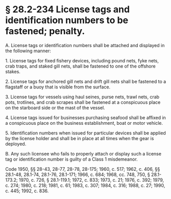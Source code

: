 # § 28.2-234 License tags and identification numbers to be fastened; penalty.

<p>A. License tags or identification numbers shall be attached and displayed in the following manner:</p><p>1. License tags for fixed fishery devices, including pound nets, fyke nets, crab traps, and staked gill nets, shall be fastened to one of the offshore stakes.</p><p>2. License tags for anchored gill nets and drift gill nets shall be fastened to a flagstaff or a buoy that is visible from the surface.</p><p>3. License tags for vessels using haul seines, purse nets, trawl nets, crab pots, trotlines, and crab scrapes shall be fastened at a conspicuous place on the starboard side or the mast of the vessel.</p><p>4. License tags issued for businesses purchasing seafood shall be affixed in a conspicuous place on the business establishment, boat or motor vehicle.</p><p>5. Identification numbers when issued for particular devices shall be applied by the license holder and shall be in place at all times when the gear is deployed.</p><p>B. Any such licensee who fails to properly attach or display such a license tag or identification number is guilty of a Class 1 misdemeanor.</p><p>Code 1950, §§ 28-43, 28-77, 28-78, 28-175; 1960, c. 517; 1962, c. 406, §§ 28.1-48, 28.1-74, 28.1-76, 28.1-171; 1966, c. 684; 1968, cc. 748, 750, § 28.1-173.2; 1970, c. 726, § 28.1-119.1; 1972, c. 833; 1973, c. 21; 1976, c. 392; 1979, c. 274; 1980, c. 218; 1981, c. 61; 1983, c. 307; 1984, c. 316; 1988, c. 27; 1990, c. 445; 1992, c. 836.</p>